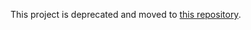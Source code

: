 This project is deprecated and moved to [this repository](https://github.com/realfrancisyan/www.jiajunyan.com).
